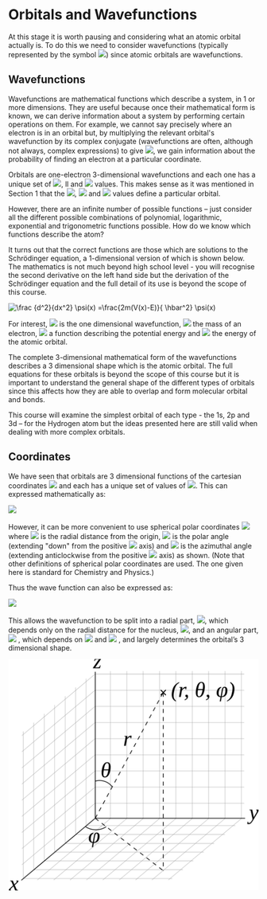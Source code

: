 # Orbitals and Wavefunctions

At this stage it is worth pausing and considering what an atomic orbital actually is. To do this we need to consider wavefunctions (typically represented by the symbol <img src="https://render.githubusercontent.com/render/math?math=\psi ">) 
since atomic orbitals are wavefunctions. 

## Wavefunctions

Wavefunctions are mathematical functions which describe a system, in 1 or more dimensions. They are useful because once their mathematical form is known, we can derive information about a system by performing certain operations on them. For example, we cannot say precisely where an electron is in an orbital but, by multiplying the relevant orbital's wavefunction by its complex conjugate (wavefunctions are often, although not always, complex expressions) to give <img src="https://render.githubusercontent.com/render/math?math=|\psi|^2">, we gain information about the probability of finding an electron at a particular coordinate.

Orbitals are one-electron 3-dimensional wavefunctions and each one has a unique set of <img src="https://render.githubusercontent.com/render/math?math=n">, ll and <img src="https://render.githubusercontent.com/render/math?math=m_l"> values. This makes sense as it was mentioned in Section 1 that the <img src="https://render.githubusercontent.com/render/math?math=n">, <img src="https://render.githubusercontent.com/render/math?math=l"> and <img src="https://render.githubusercontent.com/render/math?math=m_l"> values define a particular orbital. 

However, there are an infinite number of possible functions – just consider all the different possible combinations of polynomial, logarithmic, exponential and trigonometric functions possible. How do we know which functions describe the atom?
 
It turns out that the correct functions are those which are solutions to the Schrödinger equation, a 1-dimensional version of which is shown below. The mathematics is not much beyond high school level - you will recognise the second derivative on the left hand side but the derivation of the Schrödinger equation and the full detail of its use is beyond the scope of this course.

![\frac {d^2}{dx^2} \psi(x) =\frac{2m(V(x)-E)}{ \hbar^2} \psi(x)  ](https://render.githubusercontent.com/render/math?math=%5Cfrac%20%7Bd%5E2%7D%7Bdx%5E2%7D%20%5Cpsi(x)%20%3D%5Cfrac%7B2m(V(x)-E)%7D%7B%20%5Chbar%5E2%7D%20%5Cpsi(x)%20%20)


For interest, <img src="https://render.githubusercontent.com/render/math?math=\psi (x)">  is the one dimensional wavefunction, <img src="https://render.githubusercontent.com/render/math?math=m"> the mass of an electron, <img src="https://render.githubusercontent.com/render/math?math=V(x)"> a function describing the potential energy and <img src="https://render.githubusercontent.com/render/math?math=E"> the energy of the atomic orbital. 


The complete 3-dimensional mathematical form of the wavefunctions describes a 3 dimensional shape which is the atomic orbital. The full equations for these orbitals is beyond the scope of this course but it is important to understand the general shape of the different types of orbitals since this affects how they are able to overlap and form molecular orbital and bonds. 

This course will examine the simplest orbital of each type - the 1s, 2p and 3d – for the Hydrogen atom but the ideas presented here are still valid when dealing with more complex orbitals. 

## Coordinates
We have seen that orbitals are 3 dimensional functions of the cartesian coordinates <img src="https://render.githubusercontent.com/render/math?math=x,y,z"> and each has a unique set of values of <img src="https://render.githubusercontent.com/render/math?math=n, l, m_l, m_s">. This can expressed mathematically as: 

<img src="https://render.githubusercontent.com/render/math?math=\psi_{n,l,m_l,m_s}(x,y,z)">

However, it can be more convenient to use spherical polar coordinates <img src="https://render.githubusercontent.com/render/math?math=r,\theta,\phi"> where <img src="https://render.githubusercontent.com/render/math?math=r"> is the radial distance from the origin,  <img src="https://render.githubusercontent.com/render/math?math=\theta"> is the polar angle (extending "down" from the positive <img src="https://render.githubusercontent.com/render/math?math=z"> axis) and <img src="https://render.githubusercontent.com/render/math?math=\phi"> is the azimuthal angle (extending anticlockwise from the positive <img src="https://render.githubusercontent.com/render/math?math=x"> axis) as shown. (Note that other definitions of spherical polar coordinates are used. The one given here is standard for Chemistry and Physics.)  

Thus the wave function can also be expressed as: 

<img src="https://render.githubusercontent.com/render/math?math=\psi_{n,l,m_l,m_s}(r,θ,ϕ)">

This allows the wavefunction to be split into a radial part, <img src="https://render.githubusercontent.com/render/math?math=R">, which depends only on the radial distance for the nucleus, <img src="https://render.githubusercontent.com/render/math?math=r">, and an angular part, <img src="https://render.githubusercontent.com/render/math?math=Y">
, which depends on <img src="https://render.githubusercontent.com/render/math?math=\theta">
 and <img src="https://render.githubusercontent.com/render/math?math=\phi">
, and largely determines the orbital’s 3 dimensional shape.

![Screenshot](Atomic_Orbitals/Spherical_polar_coordinates.png)

